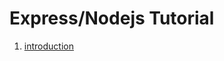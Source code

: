 # Express/Nodejs Tutorial

1. [introduction](https://github.com/shinzanmono/express_nodejs-tutorial/blob/main/doc/introduction.md)
